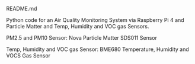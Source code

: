 README.md

Python code for an Air Quality Monitoring System via Raspberry Pi 4 and Particle Matter and Temp, Humidity and VOC gas Sensors.

PM2.5 and PM10 Sensor: Nova Particle Matter SDS011 Sensor

Temp, Humidity and VOC gas Sensor: BME680 Temperature, Humidity and VOCS Gas Sensor
